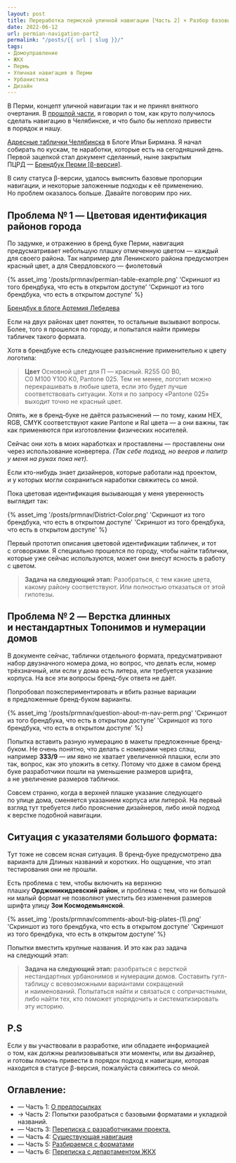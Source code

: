 ```yaml
---
layout: post
title: Переработка пермской уличной навигации [Часть 2] × Разбор базовых форматов
date: 2022-06-12
url: permian-navigation-part2
permalink: "/posts/{{ url | slug }}/"
tags:
- Домоуправление   
- ЖКХ   
- Пермь   
- Уличная навигация в Перми   
- Урбанистика
- Дизайн
---
```

В Перми, концепт уличной навигации так и не принял внятного очертания. В [прошлой части](https://furye.ru/posts/permian-street-navigation-part1/), я говорил о том, как круто получилось сделать навигацию в Челябинске, и что было бы неплохо привести в порядок и нашу.

[Адресные таблички Челябинска](https://ilyabirman.ru/projects/chelyabinsk-address-plates/) в Блоге Ильи Бирмана.
Я начал собирать по кускам, те наработки, которые есть на сегодняшний день. Первой зацепкой стал документ сделанный, ныне закрытым ПЦРД — [Брендбук Перми [β-версия]](https://furye.ru\assets\img\posts\prmnav\permvisualcommunications1.pdf).

В силу статуса β-версии, удалось выяснить базовые пропорции навигации, и некоторые заложенные подходы к её применению. Но проблем оказалось больше. Давайте поговорим про них.

## Проблема № 1 — Цветовая идентификация районов города
По задумке, и отражению в бренд буке Перми, навигация предусматривает небольшую плашку отмеченную цветом — каждый для своего района. Так например для Ленинского района предусмотрен красный цвет, а для Свердловского — фиолетовый

{% asset_img '/posts/prmnav/permian-table-example.png' 'Скриншот из того брендбука, что есть в открытом доступе' 'Скриншот из того брендбука, что есть в открытом доступе' %}

<p class="aside"><a href="https://www.tema.ru/jjj/perm/permvisualcommunications1.pdf">Брендбук в блоге Артемия Лебедева</a></p>


Если на двух районах цвет понятен, то остальные вызывают вопросы. Более, того я прошелся по городу, и попытался найти примеры табличек такого формата.

Хотя в брендбуке есть следующее разъяснение применительно к цвету логотипа:

> **Цвет**
> Основной цвет для П — красный. R255 G0 B0, C0 M100 Y100 K0, Pantone 025. Тем не менее, логотип можно перекрашивать в любые цвета, если это будет лучше соответствовать ситуации.
Хотя и по запросу «Pantone 025» выходит точно не красный цвет.

Опять, же в бренд-буке не даётся разъяснений — по тому, каким HEX, RGB, CMYK соответствуют какие Pantone и Ral цвета — а они важны, так как применяются при изготовлении физических носителей.

Сейчас они хоть в моих наработках и проставлены — проставлены они через использование конвертера. _(Так себе подход, но вееров и палитр у меня на руках пока нет)._

Если кто-нибудь знает дизайнеров, которые работали над проектом, и у которых могли сохраниться наработки свяжитесь со мной.

Пока цветовая идентификация вызывающая у меня уверенность выглядит так:

{% asset_img '/posts/prmnav/District-Color.png' 'Скриншот из того брендбука, что есть в открытом доступе' 'Скриншот из того брендбука, что есть в открытом доступе' %}

Первый прототип описания цветовой идентификации табличек, и тот с оговорками.
Я специально прошелся по городу, чтобы найти таблички, которые уже сейчас используются, может они внесут ясность в работу с цветом.

> **Задача на следующий этап:**
> Разобраться, с тем какие цвета, какому району соответствуют. Или полностью отказаться от этой гипотезы.

## Проблема № 2 — Верстка длинных и нестандартных Топонимов и нумерации домов

В документе сейчас, таблички отдельного формата, предусматривают набор двузначного номера дома, но вопрос, что делать если, номер трёхзначный, или если у дома есть литера, или требуется указание корпуса. На все эти вопросы бренд-бук ответа не даёт.

Попробовал поэкспериментировать и вбить разные вариации в предложенные бренд-буком варианты.

{% asset_img '/posts/prmnav/question-about-m-nav-perm.png' 'Скриншот из того брендбука, что есть в открытом доступе' 'Скриншот из того брендбука, что есть в открытом доступе' %}

Попытка вставить разную нумерацию в макеты предложенные бренд-буком. Не очень понятно, что делать с номерами через слэш, например **333/9** — им явно не хватает увеличенной плашки, если это так, вопрос, как это уложить в сетку. Потому что даже в самом бренд буке разработчики пошли на уменьшение размеров шрифта, а не увеличение размеров таблички.

Совсем странно, когда в верхней плашке указание следующего по улице дома, сменяется указанием корпуса или литерой. На первый взгляд тут требуется либо прояснение дизайнеров, либо иной подход к верстке подобной навигации.

## Ситуация с указателями большого формата:
Тут тоже не совсем ясная ситуация. В бренд-буке предусмотрено два варианта для Длиных названий и коротких. Но ощущение, что этап тестирования они не прошли.

Есть проблема с тем, чтобы включить на верхнюю плашку **Орджоникидзевский район**, и проблема с тем, что ни большой ни малый формат не позволяют уместить без изменения размеров шрифта улицу **Зои Космодемьянской**.

{% asset_img '/posts/prmnav/comments-about-big-plates-(1).png' 'Скриншот из того брендбука, что есть в открытом доступе' 'Скриншот из того брендбука, что есть в открытом доступе' %}

Попытки вместить крупные названия.
И это как раз задача на следующий этап:

> **Задача на следующий этап:**
> разобраться с версткой нестандартных урбанонимов и нумерации домов. Составить гугл-таблицу с всевозможными вариантами сокращений и наименований. Попытаться найти и связаться с сопричастными, либо найти тех, кто поможет упорядочить и систематизировать эту историю.

## P.S
Если у вы участвовали в разработке, или обладаете информацией о том, как должны реализовываться эти моменты, или вы дизайнер, и готовы помочь привести в порядок подход к навигации, которая находится в статусе β-версия, пожалуйста свяжитесь со мной.

## Оглавление:
- — Часть 1: [О предпосылках](https://furye.ru/posts/permian-street-navigation-part1/)
- → Часть 2: Попытки разобраться с базовыми форматами и укладкой названий.
- — Часть 3: [Переписка с разработчиками проекта.](https://furye.ru/posts/permian-navigation-part3/)
- — Часть 4: [Существующая навигация](https://furye.ru/posts/permian-navigation-part4/)
- — Часть 5: [Разбираемся с форматами](https://furye.ru/posts/permian-navigation-part5/)
- — Часть 6: [Переписка с департаментом ЖКХ](https://furye.ru/posts/permian-navigation-part6/)